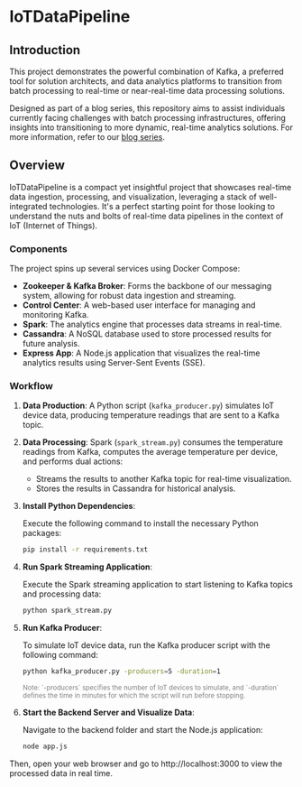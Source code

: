 # IoTDataPipeline

## Introduction

This project demonstrates the powerful combination of Kafka, a preferred tool for solution architects, and data analytics platforms to transition from batch processing to real-time or near-real-time data processing solutions.

Designed as part of a blog series, this repository aims to assist individuals currently facing challenges with batch processing infrastructures, offering insights into transitioning to more dynamic, real-time analytics solutions. For more information, refer to our [blog series](https://www.vairix.com/tech-blog).

## Overview

IoTDataPipeline is a compact yet insightful project that showcases real-time data ingestion, processing, and visualization, leveraging a stack of well-integrated technologies. It's a perfect starting point for those looking to understand the nuts and bolts of real-time data pipelines in the context of IoT (Internet of Things).

### Components

The project spins up several services using Docker Compose:

- **Zookeeper & Kafka Broker**: Forms the backbone of our messaging system, allowing for robust data ingestion and streaming.
- **Control Center**: A web-based user interface for managing and monitoring Kafka.
- **Spark**: The analytics engine that processes data streams in real-time.
- **Cassandra**: A NoSQL database used to store processed results for future analysis.
- **Express App**: A Node.js application that visualizes the real-time analytics results using Server-Sent Events (SSE).

### Workflow

1. **Data Production**: A Python script (`kafka_producer.py`) simulates IoT device data, producing temperature readings that are sent to a Kafka topic.
2. **Data Processing**: Spark (`spark_stream.py`) consumes the temperature readings from Kafka, computes the average temperature per device, and performs dual actions:
   - Streams the results to another Kafka topic for real-time visualization.
   - Stores the results in Cassandra for historical analysis.
3. **Install Python Dependencies**:

    Execute the following command to install the necessary Python packages:

    ```bash
    pip install -r requirements.txt
    ```

4. **Run Spark Streaming Application**:

    Execute the Spark streaming application to start listening to Kafka topics and processing data:

    ```bash
    python spark_stream.py
    ```

5. **Run Kafka Producer**:

    To simulate IoT device data, run the Kafka producer script with the following command:

    ```bash
    python kafka_producer.py -producers=5 -duration=1
    ```
   
    <small style="color:gray;">
    Note: `-producers` specifies the number of IoT devices to simulate, and `-duration` defines the time in minutes for which the script will run before stopping.
    </small>


6. **Start the Backend Server and Visualize Data**:

    Navigate to the backend folder and start the Node.js application:

    ```bash
    node app.js
    ```

Then, open your web browser and go to http://localhost:3000 to view the processed data in real time.


